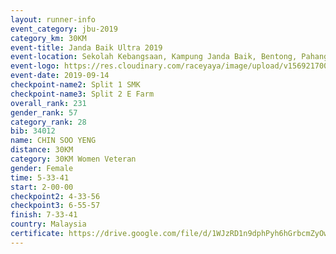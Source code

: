 ```yaml
---
layout: runner-info 
event_category: jbu-2019 
category_km: 30KM 
event-title: Janda Baik Ultra 2019
event-location: Sekolah Kebangsaan, Kampung Janda Baik, Bentong, Pahang, Malaysia 
event-logo: https://res.cloudinary.com/raceyaya/image/upload/v1569217009/logo/janda-baik_vch1pc.jpg 
event-date: 2019-09-14 
checkpoint-name2: Split 1 SMK 
checkpoint-name3: Split 2 E Farm 
overall_rank: 231
gender_rank: 57
category_rank: 28
bib: 34012
name: CHIN SOO YENG
distance: 30KM
category: 30KM Women Veteran
gender: Female
time: 5-33-41
start: 2-00-00
checkpoint2: 4-33-56
checkpoint3: 6-55-57
finish: 7-33-41
country: Malaysia
certificate: https://drive.google.com/file/d/1WJzRD1n9dphPyh6hGrbcmZyOw_wMnmiK/view?usp=sharing
---
```

